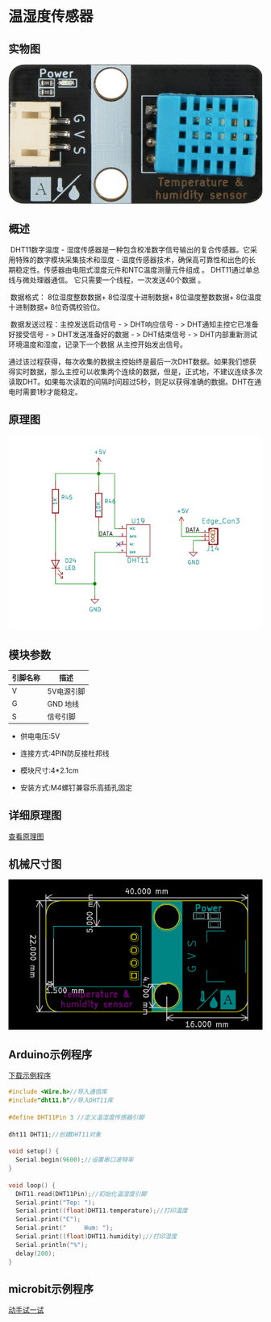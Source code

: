 # 温湿度传感器

## 实物图

![实物图](temperature_humidity_sensor/temperature_humidity_sensor.png)

## 概述

​        DHT11数字温度 - 湿度传感器是一种包含校准数字信号输出的复合传感器。它采用特殊的数字模块采集技术和湿度 - 温度传感器技术，确保高可靠性和出色的长期稳定性。传感器由电阻式湿度元件和NTC温度测量元件组成 。        DHT11通过单总线与微处理器通信。 它只需要一个线程，一次发送40个数据  。

​        数据格式：  8位湿度整数数据+ 8位湿度十进制数据+ 8位温度整数数据+ 8位温度十进制数据+ 8位奇偶校验位。   

​        数据发送过程：主控发送启动信号 - > DHT响应信号 - > DHT通知主控它已准备好接受信号 - > DHT发送准备好的数据 - > DHT结束信号 - > DHT内部重新测试环境温度和湿度，记录下一个数据 从主控开始发出信号。

​        通过该过程获得，每次收集的数据主控始终是最后一次DHT数据。如果我们想获得实时数据，那么主控可以收集两个连续的数据，但是，正式地，不建议连续多次读取DHT。如果每次读取的间隔时间超过5秒，则足以获得准确的数据。DHT在通电时需要1秒才能稳定。  

## 原理图

![原理图](temperature_humidity_sensor/temperature_humidity_sensor_schematic.png)

## 模块参数

| 引脚名称 | 描述       |
| -------- | ---------- |
| V        | 5V电源引脚 |
| G        | GND 地线   |
| S        | 信号引脚   |

- 供电电压:5V

- 连接方式:4PIN防反接杜邦线

- 模块尺寸:4*2.1cm

- 安装方式:M4螺钉兼容乐高插孔固定

## 详细原理图

  [查看原理图](temperature_humidity_sensor/temperature_humidity_sensor_schematic.pdf) 

## 机械尺寸图

![机械尺寸图](temperature_humidity_sensor/temperature_humidity_sensor_assembly.png)

## Arduino示例程序

[下载示例程序](temperature_humidity_sensor/temperature_humidity_sensor)

```c++
#include <Wire.h>//导入通信库
#include"dht11.h"//导入DHT11库

#define DHT11Pin 3 //定义温湿度传感器引脚

dht11 DHT11;//创建DHT11对象

void setup() {
  Serial.begin(9600);//设置串口波特率
}

void loop() {
  DHT11.read(DHT11Pin);//初始化温湿度引脚
  Serial.print("Tep: ");
  Serial.print((float)DHT11.temperature);//打印温度
  Serial.print("C"); 
  Serial.print("     Hum: ");
  Serial.print((float)DHT11.humidity);//打印湿度
  Serial.println("%");
  delay(200);
}
```

## microbit示例程序

<a href="https://makecode.microbit.org/_YiMV02Ksuc73" target="_blank">动手试一试</a>

